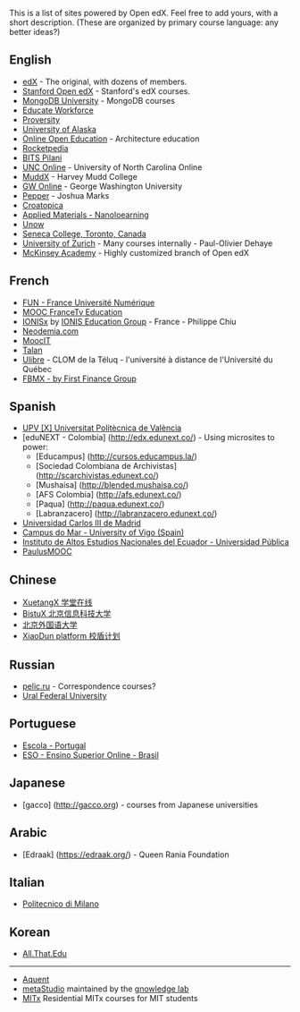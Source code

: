 This is a list of sites powered by Open edX.  Feel free to add yours, with a short description.  (These are organized by primary course language: any better ideas?)

## English
* [edX](http://edx.org) - The original, with dozens of members.
* [Stanford Open edX](https://class.stanford.edu/) - Stanford's edX courses.
* [MongoDB University](https://education.mongodb.com/) - MongoDB courses
* [Educate Workforce](https://educateworkforce.com/)
* [Proversity](http://proversity.org)
* [University of Alaska](http://edx.alaska.edu)
* [Online Open Education](http://www.ooed.org/) - Architecture education
* [Rocketpedia](http://rocketpedia.org/)
* [BITS Pilani](http://any-learn.bits-pilani.ac.in/)
* [UNC Online](https://mooc.northcarolina.edu/) - University of North Carolina Online
* [MuddX](http://muddx.com) - Harvey Mudd College
* [GW Online](http://openedx.seas.gwu.edu/) - George Washington University
* [Pepper](http://pepperpd.com) - Joshua Marks
* [Croatopica](http://croatopica.net/)
* [Applied Materials - Nanoloearning](http://nano-learning.org/)
* [Unow](http://learn.unow-mooc.org/)
* [Seneca College, Toronto, Canada](http://online-dev.cdot.senecacollege.ca/)
* [University of Zurich](http://www.edx.uzh.ch) - Many courses internally - Paul-Olivier Dehaye 
* [McKinsey Academy](https://www.mckinseyacademy.com/) - Highly customized branch of Open edX

## French
* [FUN - France Université Numérique](https://www.france-universite-numerique-mooc.fr/)
* [MOOC FranceTv Education](http://mooc.francetveducation.fr/)
* [IONISx](https://ionisx.com) by [IONIS Education Group](http://www.ionis-group.com) - France - Philippe Chiu
* [Neodemia.com](https://neodemia.com)
* [MoocIT](http://learn-moocit.fr/)
* [Talan](http://universite.talan.fr)
* [Ulibre](http://www.ulibre.ca) - CLOM de la Téluq - l'université à distance de l'Université du Québec
* [FBMX - by First Finance Group](http://www.fbmx.net/)

## Spanish
* [UPV [X] Universitat Politècnica de València](http://edx.upv.es/)
* [eduNEXT - Colombia] (http://edx.edunext.co/) - Using microsites to power:
    * [Educampus] (http://cursos.educampus.la/)
    * [Sociedad Colombiana de Archivistas] (http://scarchivistas.edunext.co/)
    * [Mushaisa] (http://blended.mushaisa.co/)
    * [AFS Colombia] (http://afs.edunext.co/)
    * [Paqua] (http://paqua.edunext.co/)
    * [Labranzacero] (http://labranzacero.edunext.co/)
* [Universidad Carlos III de Madrid](http://spoc.uc3m.es)
* [Campus do Mar - University of Vigo (Spain)](http://edx.campusdomar.es)
* [Instituto de Altos Estudios Nacionales del Ecuador - Universidad Pública](https://www.upex.edu.ec)
* [PaulusMOOC](https://paulusmooc.org)

## Chinese
* [XuetangX 学堂在线](http://www.xuetangx.com/)
* [BistuX 北京信息科技大学](http://x.bistu.edu.cn)
* [北京外国语大学](http://mooc.bfsu.edu.cn/)
* [XiaoDun platform 校盾计划](http://mooc.xiaodun.cn/)

## Russian
* [pelic.ru](http://pelic.ru) - Correspondence courses?
* [Ural Federal University](http://openedu.urfu.ru/)

## Portuguese
* [Escola - Portugal](http://cursos.escola.org)
* [ESO - Ensino Superior Online - Brasil](http://eso.org.br/)

## Japanese
* [gacco] (http://gacco.org) - courses from Japanese universities

## Arabic
* [Edraak] (https://edraak.org/) - Queen Rania Foundation

## Italian
* [Politecnico di Milano](https://www.pok.polimi.it/)

## Korean
* [All.That.Edu](http://www.allthatedu.com/)

***
 
* [Aquent](http://edx-dev.aquent.com/)
* [metaStudio](http://courses.metaStudio.org) maintained by the [gnowledge lab](http://www.metastudio.org/gnowledge%20lab/)
* [MITx](http://odl.mit.edu/residential-mitx/) Residential MITx courses for MIT students